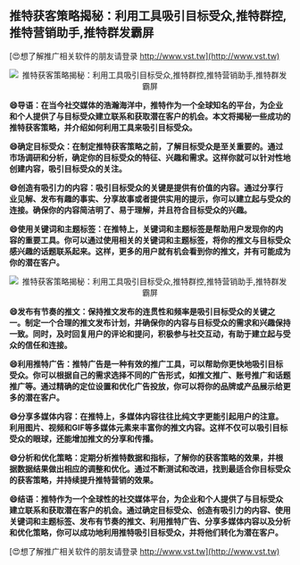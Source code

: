 ## **推特获客策略揭秘：利用工具吸引目标受众,推特群控,推特营销助手,推特群发霸屏**

[😍想了解推广相关软件的朋友请登录 http://www.vst.tw](http://www.vst.tw)

 <center><img src="https://vst.tw/MP4/tuiguang/png/3.png" alt="推特获客策略揭秘：利用工具吸引目标受众,推特群控,推特营销助手,推特群发霸屏"></center>

**😄导语：在当今社交媒体的浩瀚海洋中，推特作为一个全球知名的平台，为企业和个人提供了与目标受众建立联系和获取潜在客户的机会。本文将揭秘一些成功的推特获客策略，并介绍如何利用工具来吸引目标受众。**

**😄确定目标受众：在制定推特获客策略之前，了解目标受众是至关重要的。通过市场调研和分析，确定你的目标受众的特征、兴趣和需求。这样你就可以针对性地创建内容，吸引目标受众的关注。**

**😄创造有吸引力的内容：吸引目标受众的关键是提供有价值的内容。通过分享行业见解、发布有趣的事实、分享故事或者提供实用的提示，你可以建立起与受众的连接。确保你的内容简洁明了、易于理解，并且符合目标受众的兴趣。**

**😄使用关键词和主题标签：在推特上，关键词和主题标签是帮助用户发现你的内容的重要工具。你可以通过使用相关的关键词和主题标签，将你的推文与目标受众感兴趣的话题联系起来。这样，更多的用户就有机会看到你的推文，并有可能成为你的潜在客户。**

 <center><img src="https://vst.tw/MP4/tuiguang/png/5.png" alt="推特获客策略揭秘：利用工具吸引目标受众,推特群控,推特营销助手,推特群发霸屏"></center>

**😄发布有节奏的推文：保持推文发布的连贯性和频率是吸引目标受众的关键之一。制定一个合理的推文发布计划，并确保你的内容与目标受众的需求和兴趣保持一致。同时，及时回复用户的评论和提问，积极参与社交互动，有助于建立起与受众的信任和连接。**

**😄利用推特广告：推特广告是一种有效的推广工具，可以帮助你更快地吸引目标受众。你可以根据自己的需求选择不同的广告形式，如推文推广、账号推广和话题推广等。通过精确的定位设置和优化广告投放，你可以将你的品牌或产品展示给更多的潜在客户。**

**😄分享多媒体内容：在推特上，多媒体内容往往比纯文字更能引起用户的注意。利用图片、视频和GIF等多媒体元素来丰富你的推文内容。这样不仅可以吸引目标受众的眼球，还能增加推文的分享和传播。**

**😄分析和优化策略：定期分析推特数据和指标，了解你的获客策略的效果，并根据数据结果做出相应的调整和优化。通过不断测试和改进，找到最适合你目标受众的获客策略，并持续提升推特营销的效果。**

**😄结语：推特作为一个全球性的社交媒体平台，为企业和个人提供了与目标受众建立联系和获取潜在客户的机会。通过确定目标受众、创造有吸引力的内容、使用关键词和主题标签、发布有节奏的推文、利用推特广告、分享多媒体内容以及分析和优化策略，你可以成功地利用推特吸引目标受众，并将他们转化为潜在客户。**

[😍想了解推广相关软件的朋友请登录 http://www.vst.tw](http://www.vst.tw)



